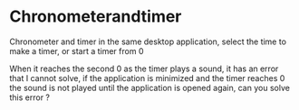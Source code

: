 # Chronometerandtimer
Chronometer and timer in the same desktop application, select the time to make a timer, or start a timer from 0

When it reaches the second 0 as the timer plays a sound, it has an error that I cannot solve, if the application is minimized and the timer reaches 0 the sound is not played until the application is opened again, can you solve this error ?
